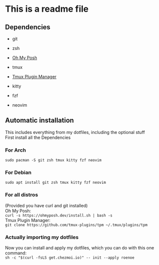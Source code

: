 # This is a readme file

## Dependencies
* git
* zsh
* [Oh My Posh](https://ohmyposh.dev/docs/installation/linux)

* tmux
* [Tmux Plugin Manager](https://github.com/tmux-plugins/tpm)
* kitty
* fzf
* neovim

## Automatic installation
This includes everything from my dotfiles, including the optional stuff\
First install all the Dependencies

### For Arch
`sudo pacman -S git zsh tmux kitty fzf neovim`

### For Debian
`sudo apt install git zsh tmux kitty fzf neovim`

### For all distros
(Provided you have curl and git installed)\
Oh My Posh:\
`curl -s https://ohmyposh.dev/install.sh | bash -s`\
Tmux Plugin Manager:\
`git clone https://github.com/tmux-plugins/tpm ~/.tmux/plugins/tpm`

### Actually importing my dotfiles
Now you can install and apply my dotfiles, which you can do with this one command:\
`sh -c "$(curl -fsLS get.chezmoi.io)" -- init --apply roenoe`

